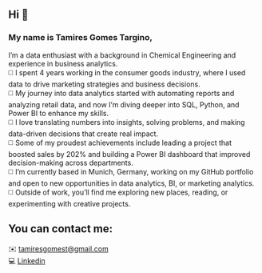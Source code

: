 ## Hi 👋
### My name is Tamires Gomes Targino,  
I’m a data enthusiast with a background in Chemical Engineering and experience in business analytics.  
:white_medium_square:	I spent 4 years working in the consumer goods industry, where I used data to drive marketing strategies and business decisions.  
:white_medium_square:	 My journey into data analytics started with automating reports and analyzing retail data, and now I’m diving deeper into SQL, Python, and Power BI to enhance my skills.  
:white_medium_square:	 I love translating numbers into insights, solving problems, and making data-driven decisions that create real impact.  
:white_medium_square:	 Some of my proudest achievements include leading a project that boosted sales by 202% and building a Power BI dashboard that improved decision-making across departments.  
:white_medium_square:	 I’m currently based in Munich, Germany, working on my GitHub portfolio and open to new opportunities in data analytics, BI, or marketing analytics.  
:white_medium_square:	 Outside of work, you’ll find me exploring new places, reading, or experimenting with creative projects.  

## You can contact me:
:envelope:	tamiresgomest@gmail.com  
:computer:	[Linkedin](https://www.linkedin.com/in/tamiresgt/)





<!--
**tamiresgt/tamiresgt** is a ✨ _special_ ✨ repository because its `README.md` (this file) appears on your GitHub profile.

Here are some ideas to get you started:

- 🔭 I’m currently working on ...
- 🌱 I’m currently learning ...
- 👯 I’m looking to collaborate on ...
- 🤔 I’m looking for help with ...
- 💬 Ask me about ...
- 📫 How to reach me: ...
- 😄 Pronouns: ...
- ⚡ Fun fact: ...
-->
